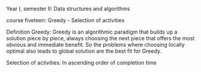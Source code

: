 Year I, semester II: Data structures and algorithms

course fiveteen: Greedy - Selection of activities

Definition Greedy: Greedy is an algorithmic paradigm that builds up a solution piece by piece, always choosing the next piece that offers the most obvious and immediate benefit. So the problems where choosing locally optimal also leads to global solution are the best fit for Greedy.
 
Selection of activities: In ascending order of completion time
